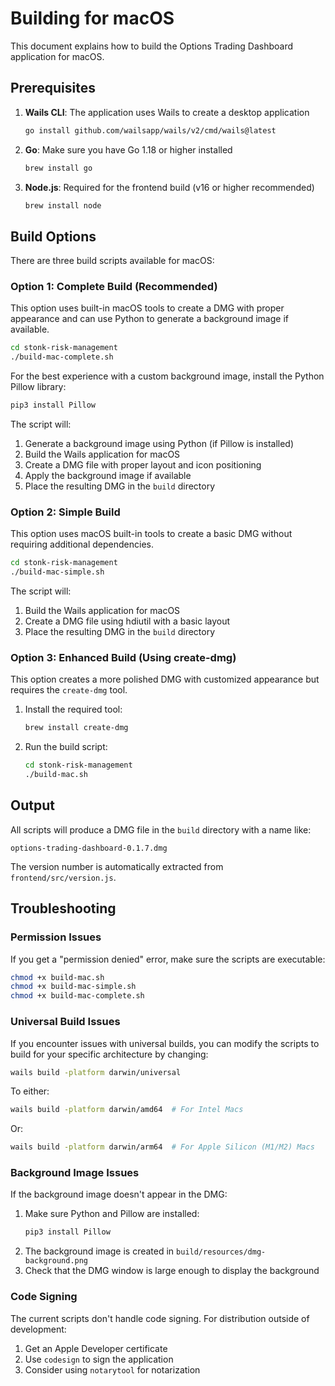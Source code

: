 # Building for macOS

This document explains how to build the Options Trading Dashboard application for macOS.

## Prerequisites

1. **Wails CLI**: The application uses Wails to create a desktop application
   ```bash
   go install github.com/wailsapp/wails/v2/cmd/wails@latest
   ```

2. **Go**: Make sure you have Go 1.18 or higher installed
   ```bash
   brew install go
   ```

3. **Node.js**: Required for the frontend build (v16 or higher recommended)
   ```bash
   brew install node
   ```

## Build Options

There are three build scripts available for macOS:

### Option 1: Complete Build (Recommended)

This option uses built-in macOS tools to create a DMG with proper appearance and can use Python to generate a background image if available.

```bash
cd stonk-risk-management
./build-mac-complete.sh
```

For the best experience with a custom background image, install the Python Pillow library:
```bash
pip3 install Pillow
```

The script will:
1. Generate a background image using Python (if Pillow is installed)
2. Build the Wails application for macOS
3. Create a DMG file with proper layout and icon positioning
4. Apply the background image if available
5. Place the resulting DMG in the `build` directory

### Option 2: Simple Build

This option uses macOS built-in tools to create a basic DMG without requiring additional dependencies.

```bash
cd stonk-risk-management
./build-mac-simple.sh
```

The script will:
1. Build the Wails application for macOS
2. Create a DMG file using hdiutil with a basic layout
3. Place the resulting DMG in the `build` directory

### Option 3: Enhanced Build (Using create-dmg)

This option creates a more polished DMG with customized appearance but requires the `create-dmg` tool.

1. Install the required tool:
   ```bash
   brew install create-dmg
   ```

2. Run the build script:
   ```bash
   cd stonk-risk-management
   ./build-mac.sh
   ```

## Output

All scripts will produce a DMG file in the `build` directory with a name like:
```
options-trading-dashboard-0.1.7.dmg
```

The version number is automatically extracted from `frontend/src/version.js`.

## Troubleshooting

### Permission Issues

If you get a "permission denied" error, make sure the scripts are executable:
```bash
chmod +x build-mac.sh
chmod +x build-mac-simple.sh
chmod +x build-mac-complete.sh
```

### Universal Build Issues

If you encounter issues with universal builds, you can modify the scripts to build for your specific architecture by changing:
```bash
wails build -platform darwin/universal
```

To either:
```bash
wails build -platform darwin/amd64  # For Intel Macs
```

Or:
```bash
wails build -platform darwin/arm64  # For Apple Silicon (M1/M2) Macs
```

### Background Image Issues

If the background image doesn't appear in the DMG:
1. Make sure Python and Pillow are installed:
   ```bash
   pip3 install Pillow
   ```
2. The background image is created in `build/resources/dmg-background.png`
3. Check that the DMG window is large enough to display the background

### Code Signing

The current scripts don't handle code signing. For distribution outside of development:

1. Get an Apple Developer certificate
2. Use `codesign` to sign the application
3. Consider using `notarytool` for notarization 